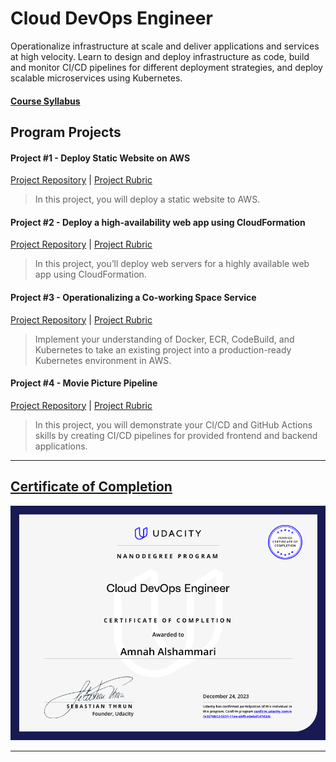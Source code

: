 
# Cloud DevOps Engineer

Operationalize infrastructure at scale and deliver applications and services at high velocity. Learn to design and deploy infrastructure as code, build and monitor CI/CD pipelines for different deployment strategies, and deploy scalable microservices using Kubernetes.


#### [Course Syllabus](External%20Files/DevOps%20Nanodegree%20Syllabus.pdf)


## Program Projects

#### Project #1 - Deploy Static Website on AWS
[Project Repository](https://github.com/Amnahalkhalil/Deploy-Static-Website-on-AWS) | [Project Rubric](External%20Files/Project%20Rubric%20%231%20-%20Deploy%20Static%20Website%20on%20AWS.pdf)
> In this project, you will deploy a static website to AWS.


#### Project #2 - Deploy a high-availability web app using CloudFormation
[Project Repository](https://github.com/Amnahalkhalil/Deploy-Infrastructure-as-Code-Project) | [Project Rubric](External%20Files/Project%20Rubric%20%232%20-%20%20Deploy%20a%20high-availability%20web%20app%20using%20CloudFormation.pdf)
> In this project, you’ll deploy web servers for a highly available web app using CloudFormation.


#### Project #3 - Operationalizing a Co-working Space Service
[Project Repository](https://github.com/Amnahalkhalil/Operationalizing-a-Coworking-Space-Microservice) | [Project Rubric](External%20Files/Project%20Rubric%20%233%20-%20Operationalizing%20a%20Coworking%20Space%20Microservice.pdf)
> Implement your understanding of Docker, ECR, CodeBuild, and Kubernetes to take an existing project into a production-ready Kubernetes environment in AWS.


#### Project #4 - Movie Picture Pipeline
[Project Repository](https://github.com/Amnahalkhalil/Movie-Picture-Pipeline) | [Project Rubric](External%20Files/Project%20Rubric%20%234%20-%20Project%20Movie%20Picture%20Pipeline.pdf)
> In this project, you will demonstrate your CI/CD and GitHub Actions skills by creating CI/CD pipelines for provided frontend and backend applications.


---

## [Certificate of Completion](https://graduation.udacity.com/confirm/NMLGR26X)

![image](External%20Files/DevOps%20Engineer.png)


---
